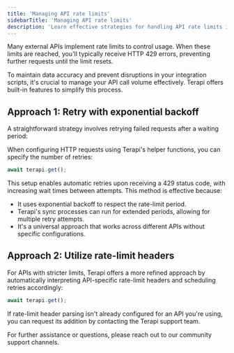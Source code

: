 ```yaml
---
title: 'Managing API rate limits'
sidebarTitle: 'Managing API rate limits'
description: 'Learn effective strategies for handling API rate limits in your integrations.'
---
```


Many external APIs implement rate limits to control usage. When these limits are reached, you'll typically receive HTTP 429 errors, preventing further requests until the limit resets.

To maintain data accuracy and prevent disruptions in your integration scripts, it's crucial to manage your API call volume effectively. Terapi offers built-in features to simplify this process.

## Approach 1: Retry with exponential backoff

A straightforward strategy involves retrying failed requests after a waiting period:

When configuring HTTP requests using Terapi's helper functions, you can specify the number of retries:

```ts
await terapi.get();
```

This setup enables automatic retries upon receiving a 429 status code, with increasing wait times between attempts. This method is effective because:

- It uses exponential backoff to respect the rate-limit period.
- Terapi's sync processes can run for extended periods, allowing for multiple retry attempts.
- It's a universal approach that works across different APIs without specific configurations.

## Approach 2: Utilize rate-limit headers

For APIs with stricter limits, Terapi offers a more refined approach by automatically interpreting API-specific rate-limit headers and scheduling retries accordingly:

```ts
await terapi.get();
```

If rate-limit header parsing isn't already configured for an API you're using, you can request its addition by contacting the Terapi support team.


For further assistance or questions, please reach out to our community support channels.

